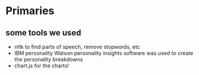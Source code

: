 # Primaries
## some tools we used 
- nltk to find parts of speech, remove stopwords, etc
- IBM personality Watson personality insights software was used to create the personality breakdowns
- chart.js for the charts!
